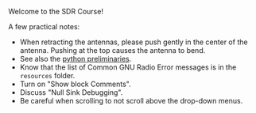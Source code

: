 Welcome to the SDR Course!

A few practical notes:

- When retracting the antennas, please push gently in the center of the antenna. Pushing at the top causes the antenna to bend.
- See also the [python preliminaries](https://github.com/python-can-define-radio/python-course/blob/main/classroom_activities/ex_0_preliminaries.md).
- Know that the list of Common GNU Radio Error messages is in the `resources` folder.
- Turn on "Show block Comments".
- Discuss "Null Sink Debugging".
- Be careful when scrolling to not scroll above the drop-down menus.
